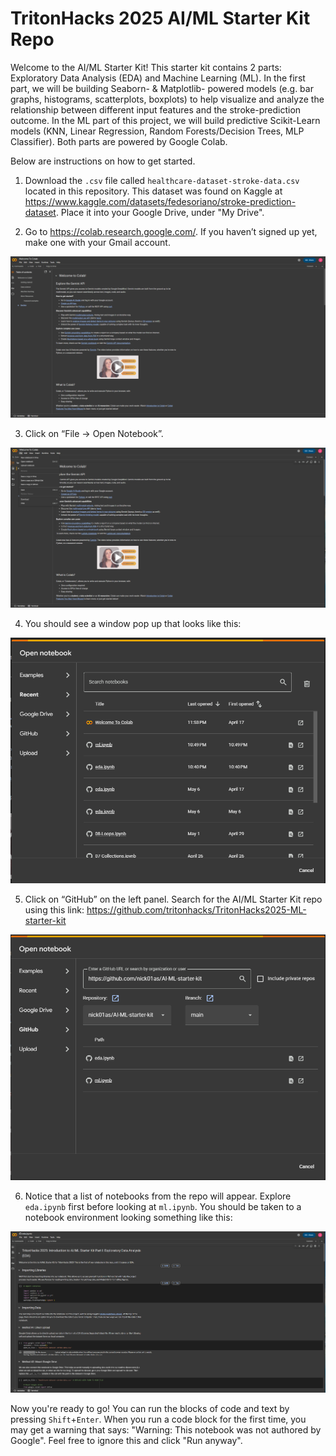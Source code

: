 # TritonHacks 2025 AI/ML Starter Kit Repo

Welcome to the AI/ML Starter Kit! This starter kit contains 2 parts: Exploratory Data Analysis (EDA) and Machine Learning (ML). In the first part, we will be building Seaborn- & Matplotlib- powered models (e.g. bar graphs, histograms, scatterplots, boxplots) to help visualize and analyze the relationship between different input features and the stroke-prediction outcome. In the ML part of this project, we will build predictive Scikit-Learn models (KNN, Linear Regression, Random Forests/Decision Trees, MLP Classifier). Both parts are powered by Google Colab.

Below are instructions on how to get started. 

1. Download the `.csv` file called `healthcare-dataset-stroke-data.csv` located in this repository. This dataset was found on Kaggle at https://www.kaggle.com/datasets/fedesoriano/stroke-prediction-dataset. Place it into your Google Drive, under "My Drive". 

2. Go to https://colab.research.google.com/. If you haven’t signed up yet, make one with your Gmail account.

![Image](setup_imgs/setup_1.png)

3. Click on “File -> Open Notebook”.

![Image](setup_imgs/setup_2.png)

4. You should see a window pop up that looks like this:

![Image](setup_imgs/setup_3.png)

5. Click on “GitHub” on the left panel. Search for the AI/ML Starter Kit repo using this link: https://github.com/tritonhacks/TritonHacks2025-ML-starter-kit 

![Image](setup_imgs/setup_4.png)

6. Notice that a list of notebooks from the repo will appear. Explore `eda.ipynb` first before looking at `ml.ipynb`. You should be taken to a notebook environment looking something like this:

![Image](setup_imgs/setup_5.png)

Now you're ready to go! You can run the blocks of code and text by pressing `Shift`+`Enter`. When you run a code block for the first time, you may get a warning that says: "Warning: This notebook was not authored by Google". Feel free to ignore this and click "Run anyway". 